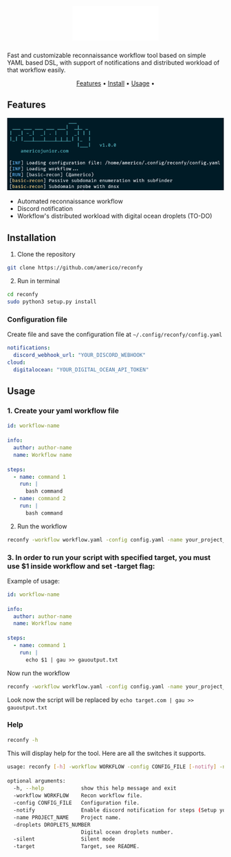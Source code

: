 <h1 align="center">
  <img src="static/reconfy-logo.png" alt="reconfy" width="200px"></a>
  <br>
</h1>
<p>Fast and customizable reconnaissance workflow tool based on simple YAML based DSL, with support of notifications and distributed workload of that workflow easily.</p>

<p align="center">
  <a href="#features">Features</a> •
  <a href="#installation">Install</a> •
  <a href="#usage">Usage</a> •
</p>

## Features

<img src="static/reconfy-run.png" alt="reconfy"></a>

- Automated reconnaissance workflow
- Discord notification
- Workflow's distributed workload with digital ocean droplets (TO-DO)

## Installation

1. Clone the repository

```sh
git clone https://github.com/americo/reconfy
```

2. Run in terminal

```sh
cd reconfy
sudo python3 setup.py install
```

### Configuration file

Create file and save the configuration file at `~/.config/reconfy/config.yaml`

```yaml
notifications:
  discord_webhook_url: "YOUR_DISCORD_WEBHOOK"
cloud:
  digitalocean: "YOUR_DIGITAL_OCEAN_API_TOKEN"
```

## Usage

### 1. Create your yaml workflow file

```yaml
id: workflow-name

info:
  author: author-name
  name: Workflow name

steps:
  - name: command 1
    run: |
      bash command
  - name: command 2
    run: |
      bash command
```

2. Run the workflow

```sh
reconfy -workflow workflow.yaml -config config.yaml -name your_project_name
```

### 3. In order to run your script with specified target, you must use $1 inside workflow and set -target flag:

Example of usage:

```yaml
id: workflow-name

info:
  author: author-name
  name: Workflow name

steps:
  - name: command 1
    run: |
      echo $1 | gau >> gauoutput.txt
```

Now run the workflow

```sh
reconfy -workflow workflow.yaml -config config.yaml -name your_project_name -target target.com
```
Look now the script will be replaced by `echo target.com | gau >> gauoutput.txt`

### Help

```sh
reconfy -h
```

This will display help for the tool. Here are all the switches it supports.

```sh
usage: reconfy [-h] -workflow WORKFLOW -config CONFIG_FILE [-notify] -name PROJECT_NAME [-droplets DROPLETS_NUMBER] [-silent] [-target TARGET]

optional arguments:
  -h, --help            show this help message and exit
  -workflow WORKFLOW    Recon workflow file.
  -config CONFIG_FILE   Configuration file.
  -notify               Enable discord notification for steps (Setup your config file first.)
  -name PROJECT_NAME    Project name.
  -droplets DROPLETS_NUMBER
                        Digital ocean droplets number.
  -silent               Silent mode
  -target               Target, see README.
```

